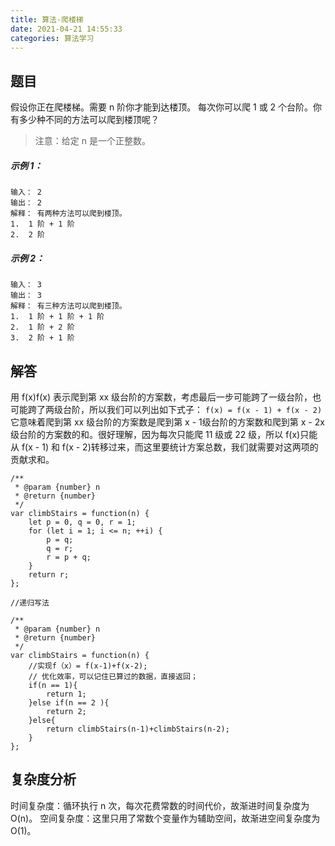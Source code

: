 ```yaml
---
title: 算法-爬楼梯
date: 2021-04-21 14:55:33
categories: 算法学习
---
```

## 题目
假设你正在爬楼梯。需要 n 阶你才能到达楼顶。
每次你可以爬 1 或 2 个台阶。你有多少种不同的方法可以爬到楼顶呢？
>注意：给定 n 是一个正整数。

##### 示例 1：
```
输入： 2
输出： 2
解释： 有两种方法可以爬到楼顶。
1.  1 阶 + 1 阶
2.  2 阶
```
##### 示例 2：
```
输入： 3
输出： 3
解释： 有三种方法可以爬到楼顶。
1.  1 阶 + 1 阶 + 1 阶
2.  1 阶 + 2 阶
3.  2 阶 + 1 阶
```
## 解答
用 f(x)f(x) 表示爬到第 xx 级台阶的方案数，考虑最后一步可能跨了一级台阶，也可能跨了两级台阶，所以我们可以列出如下式子：
`f(x) = f(x - 1) + f(x - 2)`
它意味着爬到第 xx 级台阶的方案数是爬到第 x - 1级台阶的方案数和爬到第 x - 2x级台阶的方案数的和。很好理解，因为每次只能爬 11 级或 22 级，所以 f(x)只能从 f(x - 1) 和 f(x - 2)转移过来，而这里要统计方案总数，我们就需要对这两项的贡献求和。
```
/**
 * @param {number} n
 * @return {number}
 */
var climbStairs = function(n) {
    let p = 0, q = 0, r = 1;
    for (let i = 1; i <= n; ++i) {
        p = q;
        q = r;
        r = p + q;
    }
    return r;
};

//递归写法

/**
 * @param {number} n
 * @return {number}
 */
var climbStairs = function(n) {
    //实现f（x）= f(x-1)+f(x-2);
    // 优化效率，可以记住已算过的数据，直接返回；
    if(n == 1){
        return 1;
    }else if(n == 2 ){
        return 2;
    }else{
        return climbStairs(n-1)+climbStairs(n-2);
    }
};

```
## 复杂度分析
时间复杂度：循环执行 n 次，每次花费常数的时间代价，故渐进时间复杂度为 O(n)。
空间复杂度：这里只用了常数个变量作为辅助空间，故渐进空间复杂度为 O(1)。